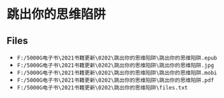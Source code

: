 # 跳出你的思维陷阱

## Files

- `F:/5000G电子书\2021书籍更新\0202\跳出你的思维陷阱\跳出你的思维陷阱.epub`
- `F:/5000G电子书\2021书籍更新\0202\跳出你的思维陷阱\跳出你的思维陷阱.jpg`
- `F:/5000G电子书\2021书籍更新\0202\跳出你的思维陷阱\跳出你的思维陷阱.mobi`
- `F:/5000G电子书\2021书籍更新\0202\跳出你的思维陷阱\跳出你的思维陷阱.pdf`
- `F:/5000G电子书\2021书籍更新\0202\跳出你的思维陷阱\files.txt`
